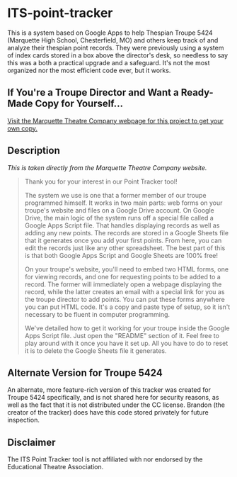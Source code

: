 # ITS-point-tracker
This is a system based on Google Apps to help Thespian Troupe 5424 (Marquette High School, Chesterfield, MO) and others keep track of and analyze their thespian point records. They were previously using a system of index cards stored in a box above the director's desk, so needless to say this was a both a practical upgrade and a safeguard. It's not the most organized nor the most efficient code ever, but it works.  

## If You're a Troupe Director and Want a Ready-Made Copy for Yourself...
[Visit the Marquette Theatre Company webpage for this project to get your own copy.](http://tracker.marquettetheatrecompany.com)

## Description
*This is taken directly from the Marquette Theatre Company website.*
> Thank you for your interest in our Point Tracker tool!
>
>The system we use is one that a former member of our troupe programmed himself. It works in two main parts: web forms on your troupe's website and files on a Google Drive account​. On Google Drive, the main logic of the system runs off a special file called a Google Apps Script file. That handles displaying records as well as adding any new points. The records are stored in a Google Sheets file that it generates once you add your first points. From here, you can edit the records just like any other spreadsheet. The best part of this is that both Google Apps Script and Google Sheets are 100% free!
>
>On your troupe's website, you'll need to embed two HTML forms, one for viewing records, and one for requesting points to be added to a record. The former will immediately open a webpage displaying the record, while the latter creates an email with a special link for you as the troupe director to add points. You can put these forms anywhere you can put HTML code. It's a copy and paste type of setup, so it isn't necessary to be fluent in computer programming.
>
>We've detailed how to get it working for your troupe inside the Google Apps Script file. Just open the "README" section of it. Feel free to play around with it once you have it set up. All you have to do to reset it is to delete the Google Sheets file it generates.

## Alternate Version for Troupe 5424
An alternate, more feature-rich version of this tracker was created for Troupe 5424 specifically, and is not shared here for security reasons, as well as the fact that it is not distributed under the CC license. Brandon (the creator of the tracker) does have this code stored privately for future inspection.

## Disclaimer
The ITS Point Tracker tool is not affiliated with nor endorsed by the Educational Theatre Association.
